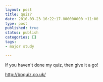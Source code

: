 ```yaml
---
layout: post
title: quiz?
date: 2010-03-23 16:22:17.000000000 +11:00
type: post
published: true
status: publish
categories: []
tags:
- major study

---
```

<p>If you haven't done my quiz, then give it a go!</p>
<p><a href="http://bpquiz.co.uk/">http://bpquiz.co.uk/</a></p>

